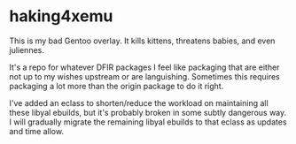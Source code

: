 haking4xemu
===========

This is my bad Gentoo overlay.  It kills kittens, threatens babies, and even juliennes.

It's a repo for whatever DFIR packages I feel like packaging that are either not up to my wishes upstream or are languishing.  Sometimes this requires packaging a lot more than the origin package to do it right.

I've added an eclass to shorten/reduce the workload on maintaining all these libyal ebuilds, but it's probably broken in some subtly dangerous way.  I will gradually migrate the remaining libyal ebuilds to that eclass as updates and time allow.
